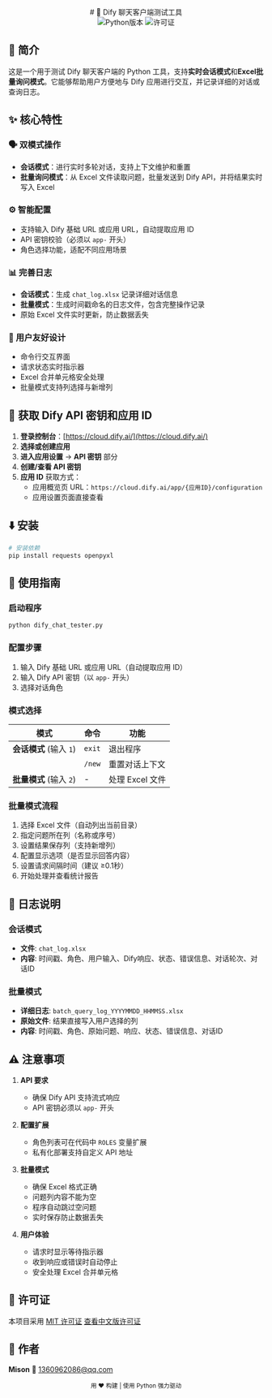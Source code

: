 <div align="center">
  # 🚀 Dify 聊天客户端测试工具
</div>

<div align="center">
  <img src="https://img.shields.io/badge/Python-3.8+-blue?logo=python" alt="Python版本">
  <img src="https://img.shields.io/badge/License-MIT-green" alt="许可证">
</div>

## 📖 简介

这是一个用于测试 Dify 聊天客户端的 Python 工具，支持**实时会话模式**和**Excel批量询问模式**。它能够帮助用户方便地与 Dify 应用进行交互，并记录详细的对话或查询日志。

## ✨ 核心特性

### 🗣️ 双模式操作
- **会话模式**：进行实时多轮对话，支持上下文维护和重置
- **批量询问模式**：从 Excel 文件读取问题，批量发送到 Dify API，并将结果实时写入 Excel

### ⚙️ 智能配置
- 支持输入 Dify 基础 URL 或应用 URL，自动提取应用 ID
- API 密钥校验（必须以 `app-` 开头）
- 角色选择功能，适配不同应用场景

### 📊 完善日志
- **会话模式**：生成 `chat_log.xlsx` 记录详细对话信息
- **批量模式**：生成时间戳命名的日志文件，包含完整操作记录
- 原始 Excel 文件实时更新，防止数据丢失

### 🧩 用户友好设计
- 命令行交互界面
- 请求状态实时指示器
- Excel 合并单元格安全处理
- 批量模式支持列选择与新增列

## 🔑 获取 Dify API 密钥和应用 ID

1.  **登录控制台**：[https://cloud.dify.ai/](https://cloud.dify.ai/)
2.  **选择或创建应用**
3.  **进入应用设置** → **API 密钥** 部分
4.  **创建/查看 API 密钥**
5.  **应用 ID** 获取方式：
    - 应用概览页 URL：`https://cloud.dify.ai/app/{应用ID}/configuration`
    - 应用设置页面直接查看

## ⬇️ 安装

```bash
# 安装依赖
pip install requests openpyxl
```

## 🚦 使用指南

### 启动程序
```bash
python dify_chat_tester.py
```

### 配置步骤
1. 输入 Dify 基础 URL 或应用 URL（自动提取应用 ID）
2. 输入 Dify API 密钥（以 `app-` 开头）
3. 选择对话角色

### 模式选择
| 模式 | 命令 | 功能 |
|------|------|------|
| **会话模式** (输入 `1`) | `exit` | 退出程序 |
|  | `/new` | 重置对话上下文 |
| **批量模式** (输入 `2`) | - | 处理 Excel 文件 |

### 批量模式流程
1. 选择 Excel 文件（自动列出当前目录）
2. 指定问题所在列（名称或序号）
3. 设置结果保存列（支持新增列）
4. 配置显示选项（是否显示回答内容）
5. 设置请求间隔时间（建议 ≥0.1秒）
6. 开始处理并查看统计报告

## 📝 日志说明

### 会话模式
- **文件**: `chat_log.xlsx`
- **内容**: 时间戳、角色、用户输入、Dify响应、状态、错误信息、对话轮次、对话ID

### 批量模式
- **详细日志**: `batch_query_log_YYYYMMDD_HHMMSS.xlsx`
- **原始文件**: 结果直接写入用户选择的列
- **内容**: 时间戳、角色、原始问题、响应、状态、错误信息、对话ID

## ⚠️ 注意事项

1. **API 要求**
   - 确保 Dify API 支持流式响应
   - API 密钥必须以 `app-` 开头

2. **配置扩展**
   - 角色列表可在代码中 `ROLES` 变量扩展
   - 私有化部署支持自定义 API 地址

3. **批量模式**
   - 确保 Excel 格式正确
   - 问题列内容不能为空
   - 程序自动跳过空问题
   - 实时保存防止数据丢失

4. **用户体验**
   - 请求时显示等待指示器
   - 收到响应或错误时自动停止
   - 安全处理 Excel 合并单元格

## 📜 许可证

本项目采用 [MIT 许可证](LICENSE)
[查看中文版许可证](LICENSE-CN)

## 👤 作者

**Mison**
📧 1360962086@qq.com

<div align="center">
  <sub>用 ❤️ 构建 | 使用 Python 强力驱动</sub>
</div>